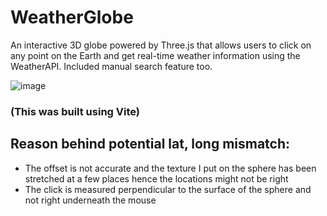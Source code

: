 # WeatherGlobe
An interactive 3D globe powered by Three.js that allows users to click on any point on the Earth and get real-time weather information using the WeatherAPI. Included manual search feature too.

![image](https://github.com/user-attachments/assets/c67884ab-8774-4d36-b8a6-c55e5add1d28)

### (This was built using Vite)

## Reason behind potential lat, long mismatch:
- The offset is not accurate and the texture I put on the sphere has been stretched at a few places hence the locations might not be right
- The click is measured perpendicular to the surface of the sphere and not right underneath the mouse
